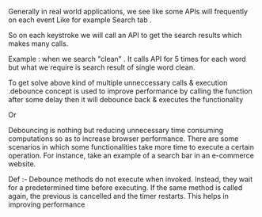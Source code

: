 Generally in real world applications, we see like some APIs will frequently on each event Like for example 
Search tab .

So on each keystroke we will call an API to get the search results  which makes many calls.

Example :  when we search "clean" . It calls API for 5 times for each word but what we require is search result of single word clean.

To get solve above kind of multiple unneccessary calls & execution .debounce concept is used to improve performance by calling the function after some delay then it will debounce back & executes the functionality

Or 

Debouncing is nothing but reducing unnecessary time consuming computations so as to increase browser performance. There are some scenarios in which some functionalities take more time to execute a certain operation. For instance, take an example of a search bar in an e-commerce website.

Def :-  Debounce methods do not execute when invoked. Instead, they wait for a predetermined time before executing. If the same method is called again, the previous is cancelled and the timer restarts. This helps in improving performance
